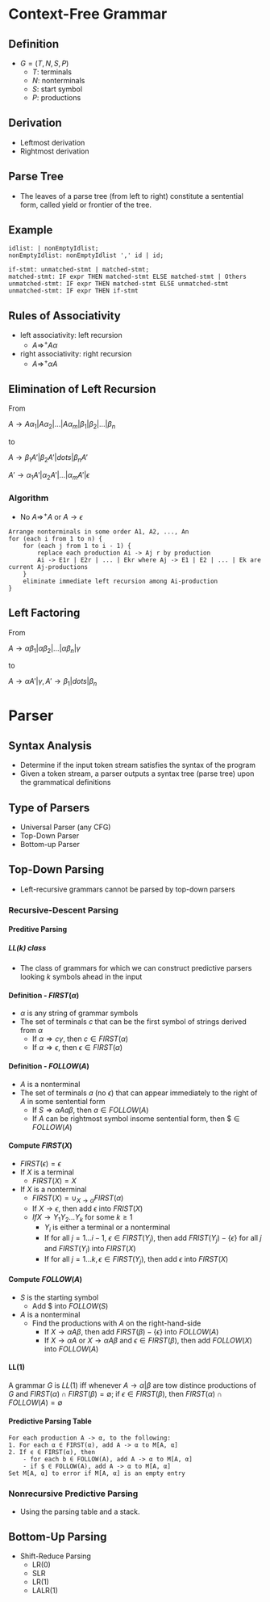 # Context-Free Grammar

## Definition

- $G = (T, N, S, P)$
    - $T$: terminals
    - $N$: nonterminals
    - $S$: start symbol
    - $P$: productions 

## Derivation

- Leftmost derivation
- Rightmost derivation

## Parse Tree

- The leaves of a parse tree (from left to right) constitute a sentential form, called yield or frontier of the tree.

## Example

```
idlist: | nonEmptyIdlist;
nonEmptyIdlist: nonEmptyIdlist ',' id | id;
```

```
if-stmt: unmatched-stmt | matched-stmt;
matched-stmt: IF expr THEN matched-stmt ELSE matched-stmt | Others
unmatched-stmt: IF expr THEN matched-stmt ELSE unmatched-stmt
unmatched-stmt: IF expr THEN if-stmt
```

## Rules of Associativity

- left associativity: left recursion
    - $A \Rightarrow^+ A\alpha$
- right associativity: right recursion
    - $A \Rightarrow^+ \alpha A$

## Elimination of Left Recursion

From

$A \to A \alpha_1 | A \alpha_2 | \dots | A \alpha_m | \beta_1 | \beta_2 | \dots | \beta_n$

to

$A \to \beta_1 A' | \beta_2 A' | dots | \beta_n A'$

$A' \to \alpha_1 A' | \alpha_2 A' | \dots | \alpha_m A' | \epsilon$

### Algorithm

- No $A \Rightarrow^+ A$ or $A \to \epsilon$

```
Arrange nonterminals in some order A1, A2, ..., An
for (each i from 1 to n) {
    for (each j from 1 to i - 1) {
        replace each production Ai -> Aj r by production
        Ai -> E1r | E2r | ... | Ekr where Aj -> E1 | E2 | ... | Ek are current Aj-productions
    }
    eliminate immediate left recursion among Ai-production
}
```

## Left Factoring

From

$A \to \alpha \beta_1 | \alpha \beta_2 | \dots | \alpha \beta_n | \gamma$

to

$A \to \alpha A' | \gamma, A' \to \beta_1 | dots | \beta_n$

# Parser

## Syntax Analysis

- Determine if the input token stream satisfies the syntax of the program
- Given a token stream, a parser outputs a syntax tree (parse tree) upon the grammatical definitions

## Type of Parsers

- Universal Parser (any CFG)
- Top-Down Parser
- Bottom-up Parser

## Top-Down Parsing

- Left-recursive grammars cannot be parsed by top-down parsers

### Recursive-Descent Parsing


#### Preditive Parsing

##### LL(k) class

- The class of grammars for which we can construct predictive parsers looking $k$ symbols ahead in the input

#### Definition - $FIRST(\alpha)$

- $\alpha$ is any string of grammar symbols
- The set of terminals $c$ that can be the first symbol of strings derived from $\alpha$
    - If $\alpha \Rightarrow c \gamma$, then $c \in FIRST(\alpha)$
    - If $\alpha \Rightarrow \epsilon$, then $\epsilon \in FIRST(\alpha)$ 

#### Definition - $FOLLOW(A)$

- $A$ is a nonterminal
- The set of terminals $a$ (no $\epsilon$) that can appear immediately to the right of $A$ in some sentential form
    - If $S \Rightarrow \alpha A a \beta$, then $a \in FOLLOW(A)$
    - If $A$ can be rightmost symbol insome sentential form, then $\$ \in FOLLOW(A)$

#### Compute $FIRST(X)$

- $FIRST(\epsilon) = \epsilon$
- If $X$ is a terminal
    - $FIRST(X) = {X}$
- If $X$ is a nonterminal
    - $FIRST(X) = \cup_{X \to \alpha} FIRST(\alpha)$
    - If $X \to \epsilon$, then add $\epsilon$ into $FRIST(X)$
    - $If X \to Y_1 Y_2 \dots Y_k$ for some $k \ge 1$
        - $Y_i$ is either a terminal or a nonterminal
        - If for all $j = 1 \dots i - 1$, $\epsilon \in FIRST(Y_j)$, then add $FRIST(Y_j) - \{\epsilon\}$ for all $j$ and $FIRST(Y_i)$ into $FIRST(X)$
        - If for all $j = 1 \dots k, \epsilon \in FIRST(Y_j)$, then add $\epsilon$ into $FIRST(X)$

#### Compute $FOLLOW(A)$

- $S$ is the starting symbol
    - Add $\$$ into $FOLLOW(S)$
- $A$ is a nonterminal
    - Find the productions with $A$ on the right-hand-side
        - If $X \to \alpha A \beta$, then add $FIRST(\beta) - \{\epsilon\}$ into $FOLLOW(A)$
        - If $X \to \alpha A$ or $X \to \alpha A \beta$ and $\epsilon \in FIRST(\beta)$, then add $FOLLOW(X)$ into $FOLLOW(A)$


#### LL(1)

A grammar $G$ is $LL(1)$ iff whenever $A \to \alpha | \beta$ are tow distince productions of $G$ and $FIRST(\alpha) \cap FIRST(\beta) = \emptyset$; if $\epsilon \in FIRST(\beta)$, then $FIRST(\alpha) \cap FOLLOW(A) = \emptyset$

#### Predictive Parsing Table

```
For each production A -> α, to the following:
1. For each α ∈ FIRST(α), add A -> α to M[A, α]
2. If ϵ ∈ FIRST(α), then
    - for each b ∈ FOLLOW(A), add A -> α to M[A, α]
    - if $ ∈ FOLLOW(A), add A -> α to M[A, α]
Set M[A, α] to error if M[A, α] is an empty entry
```

### Nonrecursive Predictive Parsing

- Using the parsing table and a stack.


## Bottom-Up Parsing

- Shift-Reduce Parsing
    - LR(0)
    - SLR
    - LR(1)
    - LALR(1)
